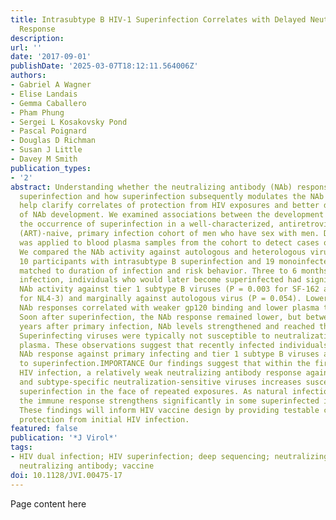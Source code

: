 ```yaml
---
title: Intrasubtype B HIV-1 Superinfection Correlates with Delayed Neutralizing Antibody
  Response
description:
url: ''
date: '2017-09-01'
publishDate: '2025-03-07T18:12:11.564006Z'
authors:
- Gabriel A Wagner
- Elise Landais
- Gemma Caballero
- Pham Phung
- Sergei L Kosakovsky Pond
- Pascal Poignard
- Douglas D Richman
- Susan J Little
- Davey M Smith
publication_types:
- '2'
abstract: Understanding whether the neutralizing antibody (NAb) response impacts HIV-1
  superinfection and how superinfection subsequently modulates the NAb response can
  help clarify correlates of protection from HIV exposures and better delineate pathways
  of NAb development. We examined associations between the development of NAb and
  the occurrence of superinfection in a well-characterized, antiretroviral therapy
  (ART)-naive, primary infection cohort of men who have sex with men. Deep sequencing
  was applied to blood plasma samples from the cohort to detect cases of superinfection.
  We compared the NAb activity against autologous and heterologous viruses between
  10 participants with intrasubtype B superinfection and 19 monoinfected controls,
  matched to duration of infection and risk behavior. Three to 6 months after primary
  infection, individuals who would later become superinfected had significantly weaker
  NAb activity against tier 1 subtype B viruses (P = 0.003 for SF-162 and P = 0.017
  for NL4-3) and marginally against autologous virus (P = 0.054). Lower presuperinfection
  NAb responses correlated with weaker gp120 binding and lower plasma total IgG titers.
  Soon after superinfection, the NAb response remained lower, but between 2 and 3
  years after primary infection, NAb levels strengthened and reached those of controls.
  Superinfecting viruses were typically not susceptible to neutralization by presuperinfection
  plasma. These observations suggest that recently infected individuals with a delayed
  NAb response against primary infecting and tier 1 subtype B viruses are more susceptible
  to superinfection.IMPORTANCE Our findings suggest that within the first year after
  HIV infection, a relatively weak neutralizing antibody response against primary
  and subtype-specific neutralization-sensitive viruses increases susceptibility to
  superinfection in the face of repeated exposures. As natural infection progresses,
  the immune response strengthens significantly in some superinfected individuals.
  These findings will inform HIV vaccine design by providing testable correlates of
  protection from initial HIV infection.
featured: false
publication: '*J Virol*'
tags:
- HIV dual infection; HIV superinfection; deep sequencing; neutralizing antibodies;
  neutralizing antibody; vaccine
doi: 10.1128/JVI.00475-17
---
```


Page content here